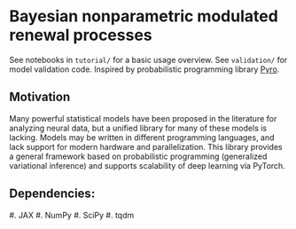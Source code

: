 # Bayesian nonparametric modulated renewal processes

See notebooks in `tutorial/` for a basic usage overview.
See `validation/` for model validation code.
Inspired by probabilistic programming library [Pyro](https://github.com/pyro-ppl/pyro).


## Motivation

Many powerful statistical models have been proposed in the literature for analyzing neural data, 
but a unified library for many of these models is lacking. Models may be written in different 
programming languages, and lack support for modern hardware and parallelization. This library 
provides a general framework based on probabilistic programming (generalized variational inference) 
and supports scalability of deep learning via PyTorch.


## Dependencies:
#. JAX
#. NumPy
#. SciPy
#. tqdm
